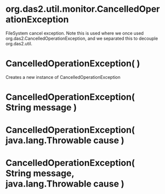 # org.das2.util.monitor.CancelledOperationException

FileSystem cancel exception.  Note this is used where we once used
 org.das2.CancelledOperationException, and we separated this to decouple
 org.das2.util.

# CancelledOperationException( )
Creates a new instance of CancelledOperationException

# CancelledOperationException( String message )


# CancelledOperationException( java.lang.Throwable cause )


# CancelledOperationException( String message, java.lang.Throwable cause )


